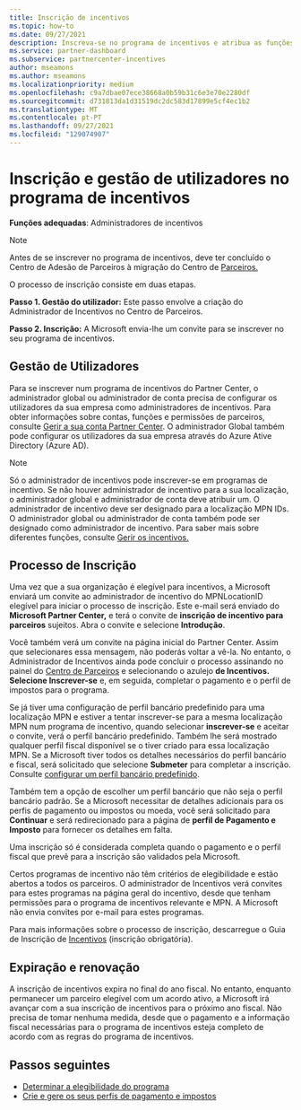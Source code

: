 ```yaml
---
title: Inscrição de incentivos
ms.topic: how-to
ms.date: 09/27/2021
description: Inscreva-se no programa de incentivos e atribua as funções necessárias para a gestão do utilizador. Este artigo descreve o processo de inscrição.
ms.service: partner-dashboard
ms.subservice: partnercenter-incentives
author: mseamons
ms.author: mseamons
ms.localizationpriority: medium
ms.openlocfilehash: c9a7dbae07ece38668a0b59b31c6e3e70e2280df
ms.sourcegitcommit: d731813da1d31519dc2dc583d17899e5cf4ec1b2
ms.translationtype: MT
ms.contentlocale: pt-PT
ms.lasthandoff: 09/27/2021
ms.locfileid: "129074907"
---
```

# <a name="enrollment-and-user-management-in-the-incentives-program"></a>Inscrição e gestão de utilizadores no programa de incentivos

**Funções adequadas**: Administradores de incentivos

>[!NOTE]
>Antes de se inscrever no programa de incentivos, deve ter concluído o Centro de Adesão de Parceiros à migração do Centro de [Parceiros.](./partner-membership-center-retirement-faq.md)

O processo de inscrição consiste em duas etapas.

**Passo 1. Gestão do utilizador:** Este passo envolve a criação do Administrador de Incentivos no Centro de Parceiros.

**Passo 2. Inscrição:** A Microsoft envia-lhe um convite para se inscrever no seu programa de incentivos.

## <a name="user-management"></a>Gestão de Utilizadores

Para se inscrever num programa de incentivos do Partner Center, o administrador global ou administrador de conta precisa de configurar os utilizadores da sua empresa como administradores de incentivos. Para obter informações sobre contas, funções e permissões de parceiros, consulte [Gerir a sua conta Partner Center](partner-center-account-setup.md). O administrador Global também pode configurar os utilizadores da sua empresa através do Azure Ative Directory (Azure AD).

>[!NOTE]
>Só o administrador de incentivos pode inscrever-se em programas de incentivo. Se não houver administrador de incentivo para a sua localização, o administrador global e administrador de conta deve atribuir um. O administrador de incentivo deve ser designado para a localização MPN IDs. O administrador global ou administrador de conta também pode ser designado como administrador de incentivo. Para saber mais sobre diferentes funções, consulte [Gerir os incentivos.](permissions-overview.md#manage-incentives)

## <a name="enrollment-process"></a>Processo de Inscrição

Uma vez que a sua organização é elegível para incentivos, a Microsoft enviará um convite ao administrador de incentivo do MPNLocationID elegível para iniciar o processo de inscrição. Este e-mail será enviado do **Microsoft Partner Center,** e terá o convite de **inscrição de incentivo para parceiros** sujeitos. Abra o convite e selecione **Introdução**.

Você também verá um convite na página inicial do Partner Center. Assim que selecionares essa mensagem, não poderás voltar a vê-la. No entanto, o Administrador de Incentivos ainda pode concluir o processo assinando no painel do [Centro de Parceiros](https://partner.microsoft.com/dashboard/) e selecionando o azulejo **de Incentivos.** **Selecione Inscrever-se** e, em seguida, completar o pagamento e o perfil de impostos para o programa.

Se já tiver uma configuração de perfil bancário predefinido para uma localização MPN e estiver a tentar inscrever-se para a mesma localização MPN num programa de incentivo, quando selecionar **inscrever-se** e aceitar o convite, verá o perfil bancário predefinido. Também lhe será mostrado qualquer perfil fiscal disponível se o tiver criado para essa localização MPN. Se a Microsoft tiver todos os detalhes necessários do perfil bancário e fiscal, será solicitado que selecione **Submeter** para completar a inscrição. Consulte [configurar um perfil bancário predefinido](incentives-create-and-manage-your-payout-and-tax-profiles.md#set-up-a-default-bank-profile).

Também tem a opção de escolher um perfil bancário que não seja o perfil bancário padrão. Se a Microsoft necessitar de detalhes adicionais para os perfis de pagamento ou impostos ou moeda, você será solicitado para **Continuar** e será redirecionado para a página de **perfil de Pagamento e Imposto** para fornecer os detalhes em falta. 

Uma inscrição só é considerada completa quando o pagamento e o perfil fiscal que prevê para a inscrição são validados pela Microsoft.

Certos programas de incentivo não têm critérios de elegibilidade e estão abertos a todos os parceiros. O administrador de Incentivos verá convites para estes programas na página geral do incentivo, desde que tenham permissões para o programa de incentivos relevante e MPN. A Microsoft não envia convites por e-mail para estes programas.

Para mais informações sobre o processo de inscrição, descarregue o Guia de Inscrição de [Incentivos](https://partner.microsoft.com/resources/detail/partner-center-incentives-enrollment-pdf) (inscrição obrigatória).

## <a name="expiration-and-renewal"></a>Expiração e renovação

A inscrição de incentivos expira no final do ano fiscal. No entanto, enquanto permanecer um parceiro elegível com um acordo ativo, a Microsoft irá avançar com a sua inscrição de incentivos para o próximo ano fiscal. Não precisa de tomar nenhuma medida, desde que o pagamento e a informação fiscal necessárias para o programa de incentivos esteja completo de acordo com as regras do programa de incentivos.

## <a name="next-steps"></a>Passos seguintes

- [Determinar a elegibilidade do programa](incentives-determined-your-program-eligibility.md)
- [Crie e gere os seus perfis de pagamento e impostos](incentives-create-and-manage-your-payout-and-tax-profiles.md)